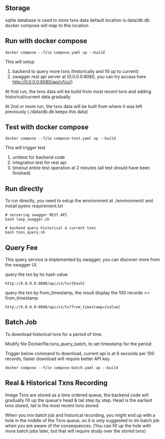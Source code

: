 
## Storage
sqlite database is used to store txns data
default location is data/db.db
docker compose will map to this location

## Run with docker compose

```
docker compose --file compose.yaml up --build
```
This will setup 
1. backend to query more txns (historically and fill up to current)
2. swagger rest api server at (0.0.0.0:8080, you can try access here http://0.0.0.0:8080/api/v1/ui/)

At frist run, the txns data will be build from most recent txns and adding historical/current data gradually

At 2nd or more run, the txns data will be built from where it was left previously (./data/db.db keeps this data)

## Test with docker compose

```
docker compose --file compose-test.yaml up --build
```
This will trigger test
1. unittest for backend code
2. integration test for rest api
3. timeout entire test operation at 2 minutes (all test should have been finished)

## Run directly
To run directly, you need to setup the environment at ./environment/ and install pyenv requirement.txt

```
# servering swagger REST API
bash loop_swagger.sh
```

```
# backend query historical & current txns
bash txns_query.sh
```

## Query Fee
This query service is implemented by swagger, you can discover more from the swagger UI.

query the txn by its hash value

```
http://0.0.0.0:8080/api/v1/tx/{hash}
```

query the txn by from_timestamp, the result display the 100 records >= from_timestamp

```
http://0.0.0.0:8080/api/v1/tx?from_timestamp={value}
```

## Batch Job
To download historical txns for a period of time.

Modify file Dockerfile.txns_query_batch, to set timestamp for the period

Trigger below command to download, current api is at 6 seconds per 100 records, 
faster download will require better API key.
```
docker compose --file compose-batch.yaml up --build
```

## Real & Historical Txns Recording
Image Txns are stored as a time ordered queue, the backend code will gradually fill up the queue's 
head & tail step by step. Head is the earliest txns stored, tail is the most recent txns stored.

When you mix batch job and historical recording, you might end up with a hole in the middle of the 
Txns queue, so it is only suggested to do batch job when you are aware of the consequences.
(You can fill up the hole with more batch jobs later, but that will require study over the stored
txns)
